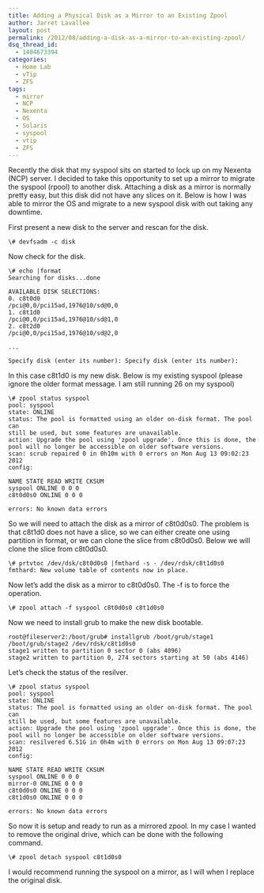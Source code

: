 ```yaml
---
title: Adding a Physical Disk as a Mirror to an Existing Zpool
author: Jarret Lavallee
layout: post
permalink: /2012/08/adding-a-disk-as-a-mirror-to-an-existing-zpool/
dsq_thread_id:
  - 1404673394
categories:
  - Home Lab
  - vTip
  - ZFS
tags:
  - mirror
  - NCP
  - Nexenta
  - OS
  - Solaris
  - syspool
  - vtip
  - ZFS
---
```

Recently the disk that my syspool sits on started to lock up on my Nexenta (NCP) server. I decided to take this opportunity to set up a mirror to migrate the syspool (rpool) to another disk. Attaching a disk as a mirror is normally pretty easy, but this disk did not have any slices on it. Below is how I was able to mirror the OS and migrate to a new syspool disk with out taking any downtime.

First present a new disk to the server and rescan for the disk.

	  
	\# devfsadm -c disk  
	

Now check for the disk.

	  
	\# echo |format  
	Searching for disks...done
	
	AVAILABLE DISK SELECTIONS:  
	0. c8t0d0  
	/pci@0,0/pci15ad,1976@10/sd@0,0  
	1. c8t1d0  
	/pci@0,0/pci15ad,1976@10/sd@1,0  
	2. c8t2d0  
	/pci@0,0/pci15ad,1976@10/sd@2,0
	
	...
	
	Specify disk (enter its number): Specify disk (enter its number):  
	

In this case c8t1d0 is my new disk. Below is my existing syspool (please ignore the older format message. I am still running 26 on my syspool)

	  
	\# zpool status syspool  
	pool: syspool  
	state: ONLINE  
	status: The pool is formatted using an older on-disk format. The pool can  
	still be used, but some features are unavailable.  
	action: Upgrade the pool using 'zpool upgrade'. Once this is done, the  
	pool will no longer be accessible on older software versions.  
	scan: scrub repaired 0 in 0h10m with 0 errors on Mon Aug 13 09:02:23 2012  
	config:
	
	NAME STATE READ WRITE CKSUM  
	syspool ONLINE 0 0 0  
	c8t0d0s0 ONLINE 0 0 0
	
	errors: No known data errors  
	

So we will need to attach the disk as a mirror of c8t0d0s0. The problem is that c8t1d0 does not have a slice, so we can either create one using partition in format, or we can clone the slice from c8t0d0s0. Below we will clone the slice from c8t0d0s0.

	  
	\# prtvtoc /dev/dsk/c8t0d0s0 |fmthard -s - /dev/rdsk/c8t1d0s0  
	fmthard: New volume table of contents now in place.  
	

Now let&#8217;s add the disk as a mirror to c8t0d0s0. The -f is to force the operation.

	  
	\# zpool attach -f syspool c8t0d0s0 c8t1d0s0  
	

Now we need to install grub to make the new disk bootable.

	  
	root@fileserver2:/boot/grub# installgrub /boot/grub/stage1 /boot/grub/stage2 /dev/rdsk/c8t1d0s0  
	stage1 written to partition 0 sector 0 (abs 4096)  
	stage2 written to partition 0, 274 sectors starting at 50 (abs 4146)  
	

Let&#8217;s check the status of the resilver.

	  
	\# zpool status syspool  
	pool: syspool  
	state: ONLINE  
	status: The pool is formatted using an older on-disk format. The pool can  
	still be used, but some features are unavailable.  
	action: Upgrade the pool using 'zpool upgrade'. Once this is done, the  
	pool will no longer be accessible on older software versions.  
	scan: resilvered 6.51G in 0h4m with 0 errors on Mon Aug 13 09:07:23 2012  
	config:
	
	NAME STATE READ WRITE CKSUM  
	syspool ONLINE 0 0 0  
	mirror-0 ONLINE 0 0 0  
	c8t0d0s0 ONLINE 0 0 0  
	c8t1d0s0 ONLINE 0 0 0
	
	errors: No known data errors  
	

So now it is setup and ready to run as a mirrored zpool. In my case I wanted to remove the original drive, which can be done with the following command.

	  
	\# zpool detach syspool c8t1d0s0  
	

I would recommend running the syspool on a mirror, as I will when I replace the original disk.

